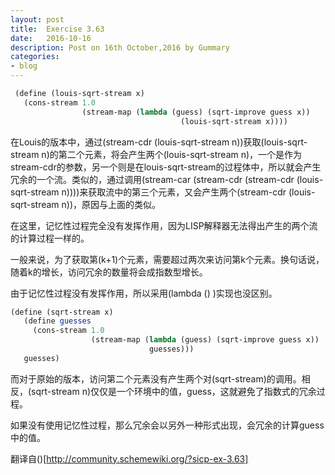 ```yaml
---
layout: post
title:  Exercise 3.63
date:   2016-10-16
description: Post on 16th October,2016 by Gummary
categories:
- blog
---
```


~~~scheme
 (define (louis-sqrt-stream x)
   (cons-stream 1.0
                (stream-map (lambda (guess) (sqrt-improve guess x))
                                      (louis-sqrt-stream x))))
~~~

在Louis的版本中，通过(stream-cdr (louis-sqrt-stream n))获取(louis-sqrt-stream n)的第二个元素，将会产生两个(louis-sqrt-stream n)，一个是作为stream-cdr的参数，另一个则是在louis-sqrt-stream的过程体中，所以就会产生冗余的一个流。类似的，通过调用(stream-car (stream-cdr (stream-cdr (louis-sqrt-stream n))))来获取流中的第三个元素，又会产生两个(stream-cdr (louis-sqrt-stream n))，原因与上面的类似。

在这里，记忆性过程完全没有发挥作用，因为LISP解释器无法得出产生的两个流的计算过程一样的。

一般来说，为了获取第(k+1)个元素，需要超过两次来访问第k个元素。换句话说，随着k的增长，访问冗余的数量将会成指数型增长。

由于记忆性过程没有发挥作用，所以采用(lambda () <exp>)实现也没区别。

~~~scheme
(define (sqrt-stream x)
   (define guesses
     (cons-stream 1.0
                  (stream-map (lambda (guess) (sqrt-improve guess x))
                               guesses)))
   guesses)
~~~
   

而对于原始的版本，访问第二个元素没有产生两个对(sqrt-stream)的调用。相反，(sqrt-stream n)仅仅是一个环境中的值，guess，这就避免了指数式的冗余过程。

如果没有使用记忆性过程，那么冗余会以另外一种形式出现，会冗余的计算guess中的值。

翻译自()[http://community.schemewiki.org/?sicp-ex-3.63]


                                      